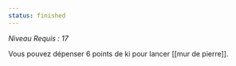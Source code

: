 ```yaml
---
status: finished
---
```

*Niveau Requis : 17*

Vous pouvez dépenser 6 points de ki pour lancer [[mur de pierre]].